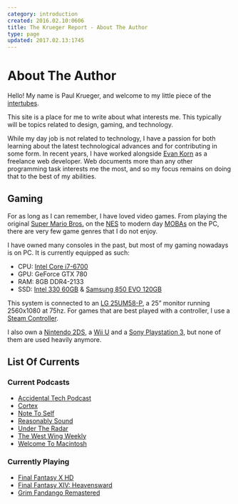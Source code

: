 ```yaml
---
category: introduction
created: 2016.02.10:0606
title: The Krueger Report - About The Author
type: page
updated: 2017.02.13:1745
---
```


# About The Author

Hello! My name is Paul Krueger, and welcome to my little piece of the [intertubes](http://en.wiktionary.org/wiki/Intertubes).

This site is a place for me to write about what interests me. This typically will be topics related to design, gaming, and technology.

While my day job is not related to technology, I have a passion for both learning about the latest technological advances and for contributing in some form. In recent years, I have worked alongside [Evan Korn](http://ekorndesign.com) as a freelance web developer. Web documents more than any other programming task interests me the most, and so my focus remains on doing that to the best of my abilities.

## Gaming

For as long as I can remember, I have loved video games. From playing the original [Super Mario Bros.](https://en.wikipedia.org/wiki/Super_Mario_Bros.) on the [NES](https://en.wikipedia.org/wiki/Nintendo_Entertainment_System) to modern day [MOBAs](https://en.wikipedia.org/wiki/Multiplayer_online_battle_arena) on the PC, there are very few game genres that I do not enjoy.

I have owned many consoles in the past, but most of my gaming nowadays is on PC. It is currently equipped as such:

- CPU: [Intel Core i7-6700](http://ark.intel.com/products/88196/Intel-Core-i7-6700-Processor-8M-Cache-up-to-4_00-GHz)
- GPU: GeForce GTX 780
- RAM: 8GB DDR4-2133
- SSD: [Intel 330 60GB](http://ark.intel.com/products/67286/Intel-SSD-330-Series-60GB-SATA-6Gbs-25nm-MLC) & [Samsung 850 EVO 120GB](http://www.samsung.com/us/computing/memory-storage/solid-state-drives/ssd-850-evo-2-5-sata-iii-120gb-mz-75e120b-am/)

This system is connected to an [LG 25UM58-P](http://www.lg.com/us/monitors/lg-25UM58-P-ultrawide-monitor), a 25” monitor running 2560x1080 at 75hz. For games that are best played with a controller, I use a [Steam Controller](http://store.steampowered.com/app/353370/).

I also own a [Nintendo 2DS](https://en.wikipedia.org/wiki/Nintendo_2DS), a [Wii U](https://en.wikipedia.org/wiki/Wii_U) and a [Sony Playstation 3](https://en.wikipedia.org/wiki/PlayStation_3), but none of them are used heavily anymore.

## List Of Currents

### Current Podcasts

- [Accidental Tech Podcast](http://atp.fm)
- [Cortex](https://www.relay.fm/cortex)
- [Note To Self](http://www.wnyc.org/shows/notetoself/)
- [Reasonably Sound](http://reasonablysound.com)
- [Under The Radar](https://www.relay.fm/radar)
- [The West Wing Weekly](http://thewestwingweekly.com)
- [Welcome To Macintosh](http://www.macintosh.fm)

### Currently Playing

- [Final Fantasy X HD](http://www.finalfantasyxhd.com/us/)
- [Final Fantasy XIV: Heavensward](http://www.finalfantasyxiv.com)
- [Grim Fandango Remastered](http://grimremastered.com)
